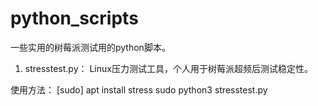 # python_scripts
一些实用的树莓派测试用的python脚本。

1. stresstest.py：
  Linux压力测试工具，个人用于树莓派超频后测试稳定性。

  使用方法：
  [sudo] apt install stress
  sudo python3 stresstest.py
